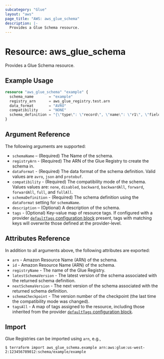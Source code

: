 ```yaml
---
subcategory: "Glue"
layout: "aws"
page_title: "AWS: aws_glue_schema"
description: |-
  Provides a Glue Schema resource.
---
```


# Resource: aws_glue_schema

Provides a Glue Schema resource.

## Example Usage

```terraform
resource "aws_glue_schema" "example" {
  schema_name       = "example"
  registry_arn      = aws_glue_registry.test.arn
  data_format       = "AVRO"
  compatibility     = "NONE"
  schema_definition = "{\"type\": \"record\", \"name\": \"r1\", \"fields\": [ {\"name\": \"f1\", \"type\": \"int\"}, {\"name\": \"f2\", \"type\": \"string\"} ]}"
}
```

## Argument Reference

The following arguments are supported:

* `schemaName` – (Required) The Name of the schema.
* `registryArn` - (Required) The ARN of the Glue Registry to create the schema in.
* `dataFormat` - (Required) The data format of the schema definition. Valid values are `avro`, `json` and `protobuf`.
* `compatibility` - (Required) The compatibility mode of the schema. Values values are: `none`, `disabled`, `backward`, `backwardAll`, `forward`, `forwardAll`, `full`, and `fullAll`.
* `schemaDefinition` - (Required) The schema definition using the `dataFormat` setting for `schemaName`.
* `description` – (Optional) A description of the schema.
* `tags` - (Optional) Key-value map of resource tags. If configured with a provider [`defaultTags` configuration block](https://registry.terraform.io/providers/hashicorp/aws/latest/docs#default_tags-configuration-block) present, tags with matching keys will overwrite those defined at the provider-level.

## Attributes Reference

In addition to all arguments above, the following attributes are exported:

* `arn` - Amazon Resource Name (ARN) of the schema.
* `id` - Amazon Resource Name (ARN) of the schema.
* `registryName` - The name of the Glue Registry.
* `latestSchemaVersion` - The latest version of the schema associated with the returned schema definition.
* `nextSchemaVersion` - The next version of the schema associated with the returned schema definition.
* `schemaCheckpoint` - The version number of the checkpoint (the last time the compatibility mode was changed).
* `tagsAll` - A map of tags assigned to the resource, including those inherited from the provider [`defaultTags` configuration block](https://registry.terraform.io/providers/hashicorp/aws/latest/docs#default_tags-configuration-block).

## Import

Glue Registries can be imported using `arn`, e.g.,

```
$ terraform import aws_glue_schema.example arn:aws:glue:us-west-2:123456789012:schema/example/example
```

<!-- cache-key: cdktf-0.17.0-pre.15 input-710fd2df723974e8a916d0e1489592246cc6f8d7bbc52a86cf8813624fb4fdb5 -->